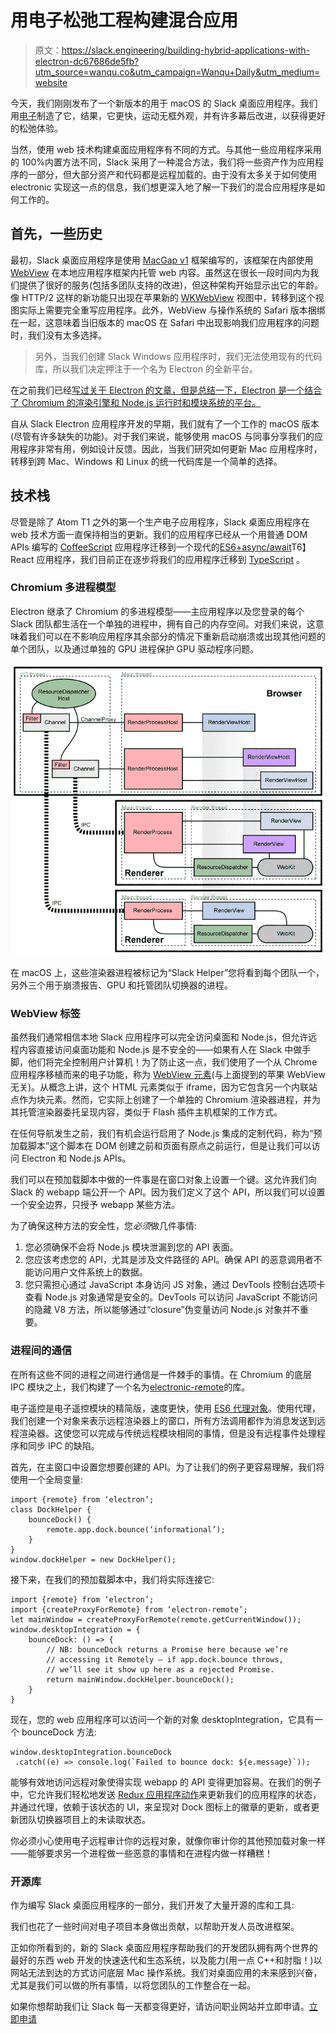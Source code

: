 # 用电子松弛工程构建混合应用

> 原文：<https://slack.engineering/building-hybrid-applications-with-electron-dc67686de5fb?utm_source=wanqu.co&utm_campaign=Wanqu+Daily&utm_medium=website>

今天，我们刚刚发布了一个新版本的用于 macOS 的 Slack 桌面应用程序。我们用[电子](http://electron.atom.io/)制造了它，结果，它更快，运动无框外观，并有许多幕后改进，以获得更好的松弛体验。

当然，使用 web 技术构建桌面应用程序有不同的方式。与其他一些应用程序采用的 100%内置方法不同，Slack 采用了一种混合方法，我们将一些资产作为应用程序的一部分，但大部分资产和代码都是远程加载的。由于没有太多关于如何使用 electronic 实现这一点的信息，我们想更深入地了解一下我们的混合应用程序是如何工作的。

## 首先，一些历史

最初，Slack 桌面应用程序是使用 [MacGap v1](https://github.com/MacGapProject/MacGap1) 框架编写的，该框架在内部使用 [WebView](https://developer.apple.com/reference/webkit/webview) 在本地应用程序框架内托管 web 内容。虽然这在很长一段时间内为我们提供了很好的服务(包括多团队支持的改进)，但这种架构开始显示出它的年龄。像 HTTP/2 这样的新功能只出现在苹果新的 [WKWebView](https://developer.apple.com/reference/webkit/wkwebview) 视图中，转移到这个视图实际上需要完全重写应用程序。此外，WebView 与操作系统的 Safari 版本捆绑在一起，这意味着当旧版本的 macOS 在 Safari 中出现影响我们应用程序的问题时，我们没有太多选择。

> 另外，当我们创建 Slack Windows 应用程序时，我们无法使用现有的代码库，所以我们决定押注于一个名为 Electron 的全新平台。

在之前我们已经[写过关于 Electron 的文章，但是总结一下，Electron 是一个结合了 Chromium 的渲染引擎和 Node.js 运行时和模块系统的平台。](/using-es2015-with-electron-introducing-electron-compile)

自从 Slack Electron 应用程序开发的早期，我们就有了一个工作的 macOS 版本(尽管有许多缺失的功能)。对于我们来说，能够使用 macOS 与同事分享我们的应用程序非常有用，例如设计反馈。因此，当我们研究如何更新 Mac 应用程序时，转移到跨 Mac、Windows 和 Linux 的统一代码库是一个简单的选择。

## 技术栈

尽管是除了 Atom T1 之外的第一个生产电子应用程序，Slack 桌面应用程序在 web 技术方面一直保持相当的更新。我们的应用程序已经从一个用普通 DOM APIs 编写的 [CoffeeScript](http://coffeescript.org/) 应用程序迁移到一个现代的[ES6+async/await](https://babeljs.io/)T6】React 应用程序，我们目前正在逐步将我们的应用程序迁移到 [TypeScript](https://www.typescriptlang.org/) 。

### Chromium 多进程模型

Electron 继承了 Chromium 的多进程模型——主应用程序以及您登录的每个 Slack 团队都生活在一个单独的进程中，拥有自己的内存空间。对我们来说，这意味着我们可以在不影响应用程序其余部分的情况下重新启动崩溃或出现其他问题的单个团队，以及通过单独的 GPU 进程保护 GPU 驱动程序问题。

![](img/1a346e3c662e5eeb34089e3d3c5d6820.png)

在 macOS 上，这些渲染器进程被标记为“Slack Helper”您将看到每个团队一个，另外三个用于崩溃报告、GPU 和托管团队切换器的进程。

### WebView 标签

虽然我们通常相信本地 Slack 应用程序可以完全访问桌面和 Node.js，但允许远程内容直接访问桌面功能和 Node.js 是不安全的——如果有人在 Slack 中做手脚，他们将完全控制用户计算机！为了防止这一点，我们使用了一个从 Chrome 应用程序移植而来的电子功能，称为 [WebView 元素](https://github.com/electron/electron/blob/master/docs/api/web-view-tag.md)(与上面提到的苹果 WebView 无关)。从概念上讲，这个 HTML 元素类似于 iframe，因为它包含另一个内联站点作为块元素。然而，它实际上创建了一个单独的 Chromium 渲染器进程，并为其托管渲染器委托呈现内容，类似于 Flash 插件主机框架的工作方式。

在任何导航发生之前，我们有机会运行启用了 Node.js 集成的定制代码，称为“预加载脚本”这个脚本在 DOM 创建之前和页面有原点之前运行，但是让我们可以访问 Electron 和 Node.js APIs。

我们可以在预加载脚本中做的一件事是在窗口对象上设置一个键。这允许我们向 Slack 的 webapp 端公开一个 API。因为我们定义了这个 API，所以我们可以设置一个安全边界，只授予 webapp 某些方法。

为了确保这种方法的安全性，您*必须*做几件事情:

1.  您必须确保不会将 Node.js 模块泄漏到您的 API 表面。
2.  您应该考虑您的 API，尤其是涉及文件路径的 API。确保 API 的恶意调用者不能访问用户文件系统上的数据。
3.  您只需担心通过 JavaScript 本身访问 JS 对象，通过 DevTools 控制台选项卡查看 Node.js 对象通常是安全的。DevTools 可以访问 JavaScript 不能访问的隐藏 V8 方法，所以能够通过“closure”伪变量访问 Node.js 对象并不重要。

### 进程间的通信

在所有这些不同的进程之间进行通信是一件棘手的事情。在 Chromium 的底层 IPC 模块之上，我们构建了一个名为[electronic-remote](https://github.com/paulcbetts/electron-remote)的库。

电子遥控是电子遥控模块的精简版，速度更快，使用 [ES6 代理对象](https://developer.mozilla.org/en-US/docs/Web/JavaScript/Reference/Global_Objects/Proxy)。使用代理，我们创建一个对象来表示远程渲染器上的窗口，所有方法调用都作为消息发送到远程渲染器。这使您可以完成与传统远程模块相同的事情，但是没有远程事件处理程序和同步 IPC 的缺陷。

首先，在主窗口中设置您想要创建的 API。为了让我们的例子更容易理解，我们将使用一个全局变量:

```
import {remote} from ‘electron’;
class DockHelper {
    bounceDock() {
        remote.app.dock.bounce(‘informational’);
    }
}
window.dockHelper = new DockHelper();
```

接下来，在我们的预加载脚本中，我们将实际连接它:

```
import {remote} from ‘electron’;
import {createProxyForRemote} from ‘electron-remote’;
let mainWindow = createProxyForRemote(remote.getCurrentWindow());
window.desktopIntegration = {
    bounceDock: () => {
        // NB: bounceDock returns a Promise here because we’re
        // accessing it Remotely — if app.dock.bounce throws,
        // we’ll see it show up here as a rejected Promise.
        return mainWindow.dockHelper.bounceDock();
    }
}
```

现在，您的 web 应用程序可以访问一个新的对象 desktopIntegration，它具有一个 bounceDock 方法:

```
window.desktopIntegration.bounceDock
 .catch((e) => console.log(`Failed to bounce dock: ${e.message}`));
```

能够有效地访问远程对象使得实现 webapp 的 API 变得更加容易。在我们的例子中，它允许我们轻松地发送 [Redux 应用程序动作](http://redux.js.org/)来更新我们的应用程序的状态，并通过代理，依赖于该状态的 UI，来呈现对 Dock 图标上的徽章的更新，或者更新团队切换器项目上的未读取状态。

你必须小心使用电子远程审计你的远程对象，就像你审计你的其他预加载对象一样——能够要求另一个进程做一些恶意的事情和在进程内做一样糟糕！

### 开源库

作为编写 Slack 桌面应用程序的一部分，我们开发了大量开源的库和工具:

我们也花了一些时间对电子项目本身做出贡献，以帮助开发人员改进框架。

正如你所看到的，新的 Slack 桌面应用程序帮助我们的开发团队拥有两个世界的最好的东西 web 开发的快速迭代和生态系统，以及能力(用一点 C++和肘脂！)以网站无法到达的方式访问底层 Mac 操作系统。我们对桌面应用的未来感到兴奋，尤其是我们可以做的所有事情，以将您团队的工作整合在一起。

如果你想帮助我们让 Slack 每一天都变得更好，请访问职业网站并立即申请。[立即申请](https://slack.com/careers)